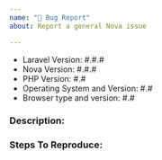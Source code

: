 ```yaml
---
name: "🐛 Bug Report"
about: Report a general Nova issue

---
```


<!-- If this is a question and not a bug, it will be closed and responded to with links -->
<!-- Visit https://laracasts.com/discuss/channels/nova for questions -->

- Laravel Version: #.#.#
- Nova Version: #.#.#
- PHP Version: #.#
- Operating System and Version: #.#
- Browser type and version: #.#

### Description:


### Steps To Reproduce:

